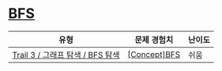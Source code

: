 # [BFS](https://www.codetree.ai/trails/complete/curated-cards/intro-bfs-code)

|유형|문제 경험치|난이도|
|---|---|---|
|[Trail 3 / 그래프 탐색 / BFS 탐색](https://www.codetree.ai/trail-info/novice-high/)|[[Concept]BFS](https://www.codetree.ai/trails/complete/curated-cards/intro-bfs-code/)|쉬움|

